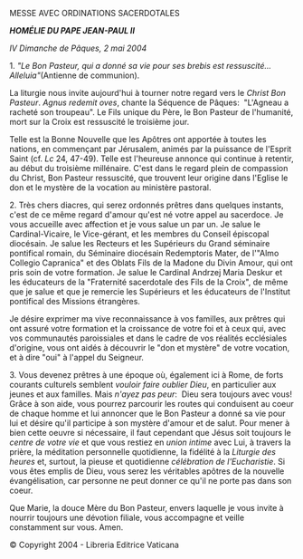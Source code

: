 MESSE AVEC ORDINATIONS SACERDOTALES

***HOMÉLIE DU PAPE JEAN-PAUL II***

*IV Dimanche de Pâques, 2 mai 2004*

1. *"Le Bon Pasteur, qui a donné sa vie pour ses brebis est ressuscité... Alleluia"*(Antienne de communion).

La liturgie nous invite aujourd'hui à tourner notre regard vers le *Christ Bon Pasteur*. *Agnus redemit oves*, chante la Séquence de Pâques:  "L'Agneau a racheté son troupeau". Le Fils unique du Père, le Bon Pasteur de l'humanité, mort sur la Croix est ressuscité le troisième jour.

Telle est la Bonne Nouvelle que les Apôtres ont apportée à toutes les nations, en commençant par Jérusalem, animés par la puissance de l'Esprit Saint (cf. *Lc* 24, 47-49). Telle est l'heureuse annonce qui continue à retentir, au début du troisième millénaire. C'est dans le regard plein de compassion du Christ, Bon Pasteur ressuscité, que trouvent leur origine dans l'Eglise le don et le mystère de la vocation au ministère pastoral.

2. Très chers diacres, qui serez ordonnés prêtres dans quelques instants, c'est de ce même regard d'amour qu'est né votre appel au sacerdoce. Je vous accueille avec affection et je vous salue un par un. Je salue le Cardinal-Vicaire, le Vice-gérant, et les membres du Conseil épiscopal diocésain. Je salue les Recteurs et les Supérieurs du Grand séminaire pontifical romain, du Séminaire diocésain Redemptoris Mater, de l'"Almo Collegio Capranica" et des Oblats Fils de la Madone du Divin Amour, qui ont pris soin de votre formation. Je salue le Cardinal Andrzej Maria Deskur et les éducateurs de la "Fraternité sacerdotale des Fils de la Croix", de même que je salue et que je remercie les Supérieurs et les éducateurs de l'Institut pontifical des Missions étrangères.

Je désire exprimer ma vive reconnaissance à vos familles, aux prêtres qui ont assuré votre formation et la croissance de votre foi et à ceux qui, avec vos communautés paroissiales et dans le cadre de vos réalités ecclésiales d'origine, vous ont aidés à découvrir le "don et mystère" de votre vocation, et à dire "oui" à l'appel du Seigneur.

3. Vous devenez prêtres à une époque où, également ici à Rome, de forts courants culturels semblent *vouloir faire oublier Dieu*, en particulier aux jeunes et aux familles. Mais *n'ayez pas peur*:  Dieu sera toujours avec vous! Grâce à son aide, vous pourrez parcourir les routes qui conduisent au coeur de chaque homme et lui annoncer que le Bon Pasteur a donné sa vie pour lui et désire qu'il participe à son mystère d'amour et de salut. Pour mener à bien cette oeuvre si nécessaire, il faut cependant que Jésus soit toujours le *centre de votre vie* et que vous restiez en *union intime* avec Lui, à travers la prière, la méditation personnelle quotidienne, la fidélité à la *Liturgie des heures* et, surtout, la pieuse et quotidienne *célébration de l'Eucharistie*. Si vous êtes emplis de Dieu, vous serez les véritables apôtres de la nouvelle évangélisation, car personne ne peut donner ce qu'il ne porte pas dans son coeur.

Que Marie, la douce Mère du Bon Pasteur, envers laquelle je vous invite à nourrir toujours une dévotion filiale, vous accompagne et veille constamment sur vous. Amen.

© Copyright 2004 - Libreria Editrice Vaticana